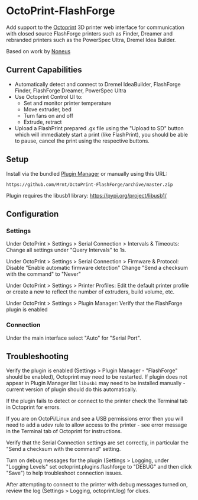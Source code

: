 # OctoPrint-FlashForge

Add support to the [Octoprint](https://octoprint.org) 3D printer web interface for communication with closed source FlashForge printers such as Finder, Dreamer and rebranded printers such as the PowerSpec Ultra, Dremel Idea Builder.

Based on work by [Noneus](https://github.com/Noneus)

## Current Capabilities

- Automatically detect and connect to Dremel IdeaBuilder, FlashForge Finder, FlashForge Dreamer, PowerSpec Ultra
- Use Octoprint Control UI to: 
    - Set and monitor printer temperature
    - Move extruder, bed
    - Turn fans on and off
    - Extrude, retract
- Upload a FlashPrint prepared .gx file using the "Upload to SD" button which will immediately start a print (like FlashPrint), you should be able to pause, cancel the print using the respective buttons.
 
 

## Setup

Install via the bundled [Plugin Manager](https://github.com/foosel/OctoPrint/wiki/Plugin:-Plugin-Manager)
or manually using this URL:

    https://github.com/Mrnt/OctoPrint-FlashForge/archive/master.zip

Plugin requires the libusb1 library:
https://pypi.org/project/libusb1/

## Configuration

### Settings

Under OctoPrint > Settings > Serial Connection > Intervals & Timeouts:
Change all settings under "Query Intervals" to 1s.

Under OctoPrint > Settings > Serial Connection > Firmware & Protocol:
Disable "Enable automatic firmware detection"
Change "Send a checksum with the command" to "Never"

Under OctoPrint > Settings > Printer Profiles:
Edit the default printer profile or create a new to reflect the number of extruders, build volume, etc.

Under OctoPrint > Settings > Plugin Manager:
Verify that the FlashForge plugin is enabled

### Connection

Under the main interface select "Auto" for "Serial Port".

## Troubleshooting

Verify the plugin is enabled (Settings > Plugin Manager - "FlashForge" should be enabled), Octoprint may need to be restarted. 
If plugin does not appear in Plugin Manager list `libusb1` may need to be installed manually - current version of plugin should do this automatically.

If the plugin fails to detect or connect to the printer check the Terminal tab in Octoprint for errors.

If you are on OctoPi/Linux and see a USB permissions error then you will need to add a udev rule to allow access to the printer - see error message in the Terminal tab of Octoprint for instructions.

Verify that the Serial Connection settings are set correctly, in particular the "Send a checksum with the command" setting.

Turn on debug messages for the plugin (Settings > Logging, under "Logging Levels" set octoprint.plugins.flashforge to "DEBUG" and then click "Save") to help troubleshoot connection issues.

After attempting to connect to the printer with debug messages turned on, review the log (Settings > Logging, octoprint.log) for clues.



